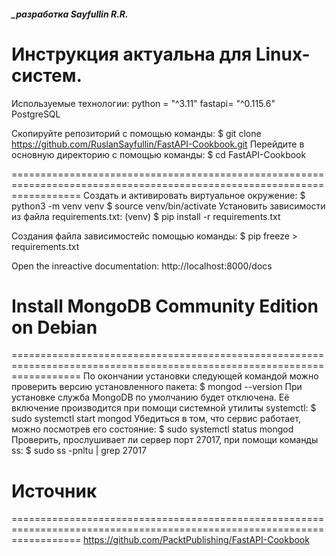 ##### _разработка Sayfullin R.R.

Инструкция актуальна для Linux-систем.
========================================================================================================================
Используемые технологии:
    python = "^3.11"
    fastapi= "^0.115.6"
    PostgreSQL

Скопируйте репозиторий с помощью команды:
$ git clone https://github.com/RuslanSayfullin/FastAPI-Cookbook.git
Перейдите в основную директорию с помощью команды: 
$ cd FastAPI-Cookbook

========================================================================================================================
Создать и активировать виртуальное окружение: 
    $ python3 -m venv venv 
    $ source venv/bin/activate 
Установить зависимости из файла requirements.txt:
    (venv) $ pip install -r requirements.txt

Cоздания файла зависимостейс помощью команды:
    $ pip freeze > requirements.txt

Open the inreactive documentation: http://localhost:8000/docs


# Install MongoDB Community Edition on Debian
========================================================================================================================
По окончании установки следующей командой можно проверить версию установленного пакета:
    $ mongod --version
При установке служба MongoDB по умолчанию будет отключена. Её включение производится при помощи системной утилиты systemctl: 
    $ sudo systemctl start mongod
Убедиться в том, что сервис работает, можно посмотрев его состояние:
    $ sudo systemctl status mongod
Проверить, прослушивает ли сервер порт 27017, при помощи команды ss:
    $ sudo ss -pnltu | grep 27017

# Источник
========================================================================================================================
https://github.com/PacktPublishing/FastAPI-Cookbook